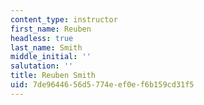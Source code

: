```yaml
---
content_type: instructor
first_name: Reuben
headless: true
last_name: Smith
middle_initial: ''
salutation: ''
title: Reuben Smith
uid: 7de96446-56d5-774e-ef0e-f6b159cd31f5
---
```

